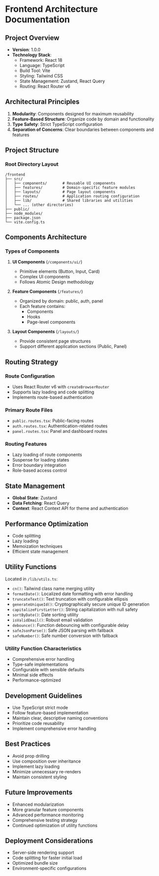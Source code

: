 # Frontend Architecture Documentation

## Project Overview
- **Version**: 1.0.0
- **Technology Stack**:
  - Framework: React 18
  - Language: TypeScript
  - Build Tool: Vite
  - Styling: Tailwind CSS
  - State Management: Zustand, React Query
  - Routing: React Router v6

## Architectural Principles
1. **Modularity**: Components designed for maximum reusability
2. **Feature-Based Structure**: Organize code by domain and functionality
3. **Type Safety**: Strict TypeScript configuration
4. **Separation of Concerns**: Clear boundaries between components and features

## Project Structure

### Root Directory Layout
```
/frontend
├── src/
│   ├── components/       # Reusable UI components
│   ├── features/         # Domain-specific feature modules
│   ├── layouts/          # Page layout components
│   ├── routes/           # Application routing configuration
│   ├── lib/              # Shared libraries and utilities
│   └── ... (other directories)
├── public/
├── node_modules/
├── package.json
└── vite.config.ts
```

## Components Architecture

### Types of Components
1. **UI Components** (`/components/ui/`)
   - Primitive elements (Button, Input, Card)
   - Complex UI components
   - Follows Atomic Design methodology

2. **Feature Components** (`/features/`)
   - Organized by domain: public, auth, panel
   - Each feature contains:
     - Components
     - Hooks
     - Page-level components

3. **Layout Components** (`/layouts/`)
   - Provide consistent page structures
   - Support different application sections (Public, Panel)

## Routing Strategy

### Route Configuration
- Uses React Router v6 with `createBrowserRouter`
- Supports lazy loading and code splitting
- Implements route-based authentication

### Primary Route Files
- `public.routes.tsx`: Public-facing routes
- `auth.routes.tsx`: Authentication-related routes
- `panel.routes.tsx`: Panel and dashboard routes

### Routing Features
- Lazy loading of route components
- Suspense for loading states
- Error boundary integration
- Role-based access control

## State Management
- **Global State**: Zustand
- **Data Fetching**: React Query
- **Context**: React Context API for theme and authentication

## Performance Optimization
- Code splitting
- Lazy loading
- Memoization techniques
- Efficient state management

## Utility Functions
Located in `/lib/utils.ts`:
- `cn()`: Tailwind class name merging utility
- `formatDate()`: Localized date formatting with error handling
- `truncateText()`: Text truncation with configurable ellipsis
- `generateUniqueId()`: Cryptographically secure unique ID generation
- `capitalizeFirstLetter()`: String capitalization with null safety
- `sortByDate()`: Date sorting utility
- `isValidEmail()`: Robust email validation
- `debounce()`: Function debouncing with configurable delay
- `safeJsonParse()`: Safe JSON parsing with fallback
- `safeNumber()`: Safe number conversion with fallback

### Utility Function Characteristics
- Comprehensive error handling
- Type-safe implementations
- Configurable with sensible defaults
- Minimal side effects
- Performance-optimized

## Development Guidelines
- Use TypeScript strict mode
- Follow feature-based implementation
- Maintain clear, descriptive naming conventions
- Prioritize code reusability
- Implement comprehensive error handling

## Best Practices
- Avoid prop drilling
- Use composition over inheritance
- Implement lazy loading
- Minimize unnecessary re-renders
- Maintain consistent styling

## Future Improvements
- Enhanced modularization
- More granular feature components
- Advanced performance monitoring
- Comprehensive testing strategy
- Continued optimization of utility functions

## Deployment Considerations
- Server-side rendering support
- Code splitting for faster initial load
- Optimized bundle size
- Environment-specific configurations
